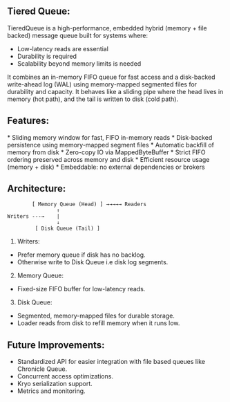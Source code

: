 <h2>Tiered Queue:</h2>

TieredQueue is a high-performance, embedded hybrid (memory + file backed) message queue built for systems where:
* Low-latency reads are essential
* Durability is required
* Scalability beyond memory limits is needed

It combines an in-memory FIFO queue for fast access and a disk-backed write-ahead log (WAL) using memory-mapped segmented files for durability and capacity.
It behaves like a sliding pipe where the head lives in memory (hot path), and the tail is written to disk (cold path).

<h2>Features:</h2>
* Sliding memory window for fast, FIFO in-memory reads
* Disk-backed persistence using memory-mapped segment files
* Automatic backfill of memory from disk
* Zero-copy IO via MappedByteBuffer
* Strict FIFO ordering preserved across memory and disk
* Efficient resource usage (memory + disk)
* Embeddable: no external dependencies or brokers


<h2>Architecture:</h2>

```
        [ Memory Queue (Head) ] →→→→→ Readers
                ↑
Writers ---→    |  
                ↓
         [ Disk Queue (Tail) ]   
```

1. Writers:
* Prefer memory queue if disk has no backlog.
* Otherwise write to Disk Queue i.e disk log segments.
2. Memory Queue:
* Fixed-size FIFO buffer for low-latency reads.
3. Disk Queue:
* Segmented, memory-mapped files for durable storage.
* Loader reads from disk to refill memory when it runs low.

<h2>Future Improvements:</h2>

* Standardized API for easier integration with file based queues like Chronicle Queue.
* Concurrent access optimizations.
* Kryo serialization support.
* Metrics and monitoring.
